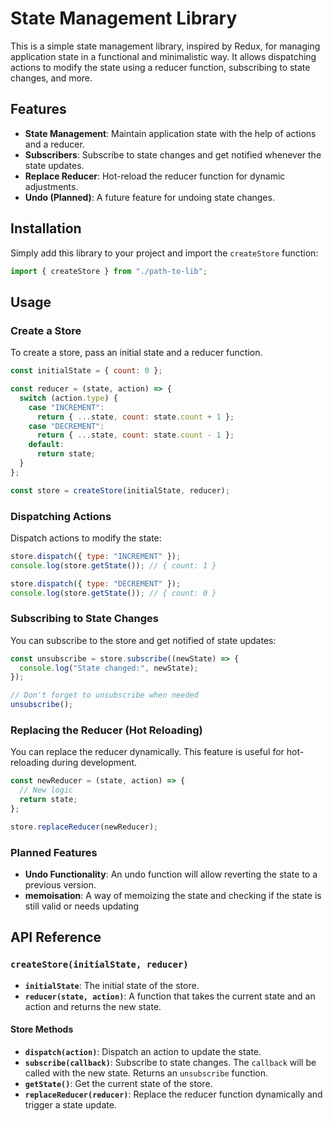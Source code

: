 # State Management Library

This is a simple state management library, inspired by Redux, for managing application state in a functional and minimalistic way. It allows dispatching actions to modify the state using a reducer function, subscribing to state changes, and more.

## Features

- **State Management**: Maintain application state with the help of actions and a reducer.
- **Subscribers**: Subscribe to state changes and get notified whenever the state updates.
- **Replace Reducer**: Hot-reload the reducer function for dynamic adjustments.
- **Undo (Planned)**: A future feature for undoing state changes.

## Installation

Simply add this library to your project and import the `createStore` function:

```js
import { createStore } from "./path-to-lib";
```

## Usage

### Create a Store

To create a store, pass an initial state and a reducer function.

```js
const initialState = { count: 0 };

const reducer = (state, action) => {
  switch (action.type) {
    case "INCREMENT":
      return { ...state, count: state.count + 1 };
    case "DECREMENT":
      return { ...state, count: state.count - 1 };
    default:
      return state;
  }
};

const store = createStore(initialState, reducer);
```

### Dispatching Actions

Dispatch actions to modify the state:

```js
store.dispatch({ type: "INCREMENT" });
console.log(store.getState()); // { count: 1 }

store.dispatch({ type: "DECREMENT" });
console.log(store.getState()); // { count: 0 }
```

### Subscribing to State Changes

You can subscribe to the store and get notified of state updates:

```js
const unsubscribe = store.subscribe((newState) => {
  console.log("State changed:", newState);
});

// Don't forget to unsubscribe when needed
unsubscribe();
```

### Replacing the Reducer (Hot Reloading)

You can replace the reducer dynamically. This feature is useful for hot-reloading during development.

```js
const newReducer = (state, action) => {
  // New logic
  return state;
};

store.replaceReducer(newReducer);
```

### Planned Features

- **Undo Functionality**: An undo function will allow reverting the state to a previous version.
- **memoisation**: A way of memoizing the state and checking if the state is still valid or needs updating

## API Reference

### `createStore(initialState, reducer)`

- **`initialState`**: The initial state of the store.
- **`reducer(state, action)`**: A function that takes the current state and an action and returns the new state.

#### Store Methods

- **`dispatch(action)`**: Dispatch an action to update the state.
- **`subscribe(callback)`**: Subscribe to state changes. The `callback` will be called with the new state. Returns an `unsubscribe` function.
- **`getState()`**: Get the current state of the store.
- **`replaceReducer(reducer)`**: Replace the reducer function dynamically and trigger a state update.
